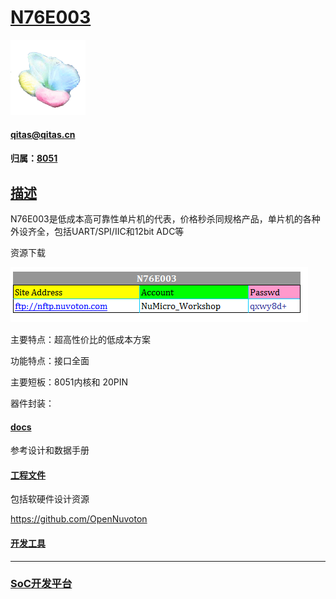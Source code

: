 ﻿# [N76E003](https://github.com/mcuyun/N76E003) 

[![sites](SoC/SoC.png)](http://www.qitas.cn) 

####  qitas@qitas.cn

#### 归属：[8051](https://github.com/sochub/MCS-51) 

## [描述](https://github.com/sochub/N76E003/wiki) 

N76E003是低成本高可靠性单片机的代表，价格秒杀同规格产品，单片机的各种外设齐全，包括UART/SPI/IIC和12bit ADC等

资源下载

[![sites](docs/FTP.png)](http://www.qitas.cn) 

主要特点：超高性价比的低成本方案

功能特点：接口全面

主要短板：8051内核和 20PIN

器件封装：

#### [docs](docs/)

参考设计和数据手册

#### [工程文件](project/)

包括软硬件设计资源

https://github.com/OpenNuvoton

#### [开发工具](tools/)


---

###  [SoC开发平台](http://www.qitas.cn)   
